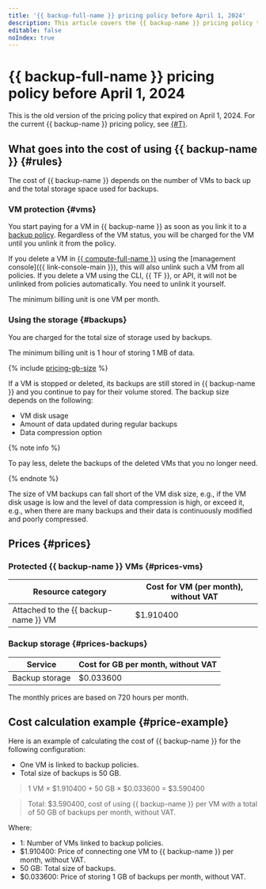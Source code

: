 ```yaml
---
title: '{{ backup-full-name }} pricing policy before April 1, 2024'
description: This article covers the {{ backup-name }} pricing policy that expired on April 1, 2024.
editable: false
noIndex: true
---
```


# {{ backup-full-name }} pricing policy before April 1, 2024

This is the old version of the pricing policy that expired on April 1, 2024. For the current {{ backup-name }} pricing policy, see [{#T}](../pricing.md).

## What goes into the cost of using {{ backup-name }} {#rules}

The cost of {{ backup-name }} depends on the number of VMs to back up and the total storage space used for backups.

### VM protection {#vms}

You start paying for a VM in {{ backup-name }} as soon as you link it to a [backup policy](../concepts/policy.md). Regardless of the VM status, you will be charged for the VM until you unlink it from the policy.

If you delete a VM in [{{ compute-full-name }}](../../compute/) using the [management console]({{ link-console-main }}), this will also unlink such a VM from all policies. If you delete a VM using the CLI, {{ TF }}, or API, it will not be unlinked from policies automatically. You need to unlink it yourself.

The minimum billing unit is one VM per month.

### Using the storage {#backups}

You are charged for the total size of storage used by backups.

The minimum billing unit is 1 hour of storing 1 MB of data.

{% include [pricing-gb-size](../../_includes/pricing-gb-size.md) %}

If a VM is stopped or deleted, its backups are still stored in {{ backup-name }} and you continue to pay for their volume stored. The backup size depends on the following:
* VM disk usage
* Amount of data updated during regular backups
* Data compression option

{% note info %}

To pay less, delete the backups of the deleted VMs that you no longer need.

{% endnote %}

The size of VM backups can fall short of the VM disk size, e.g., if the VM disk usage is low and the level of data compression is high, or exceed it, e.g., when there are many backups and their data is continuously modified and poorly compressed.

## Prices {#prices}

### Protected {{ backup-name }} VMs {#prices-vms}




| Resource category | Cost for VM (per month), without VAT |
| --- | --- |
| Attached to the {{ backup-name }} VM | $1.910400 |


### Backup storage {#prices-backups}




| Service | Cost for GB per month, without VAT |
| --- | --- |
| Backup storage | $0.033600 |


The monthly prices are based on 720 hours per month.

## Cost calculation example {#price-example}

Here is an example of calculating the cost of {{ backup-name }} for the following configuration:
* One VM is linked to backup policies.
* Total size of backups is 50 GB.




> 1 VM × $1.910400 + 50 GB × $0.033600 = $3.590400

> Total: $3.590400, cost of using {{ backup-name }} per VM with a total of 50 GB of backups per month, without VAT.

Where:
* 1: Number of VMs linked to backup policies.
* $1.910400: Price of connecting one VM to {{ backup-name }} per month, without VAT.
* 50 GB: Total size of backups.
* $0.033600: Price of storing 1 GB of backups per month, without VAT.

